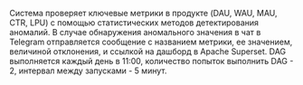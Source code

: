 Система проверяет ключевые метрики в продукте (DAU, WAU, MAU, CTR, LPU) с помощью статистических методов детектирования аномалий. В случае обнаружения аномального значения в чат в Telegram отправляется сообщение с названием метрики, ее значением, величиной отклонения, и ссылкой на дашборд в Apache Superset. 
DAG выполняется каждый день в 11:00, количество попыток выполнить DAG - 2, интервал между запусками - 5 минут.
